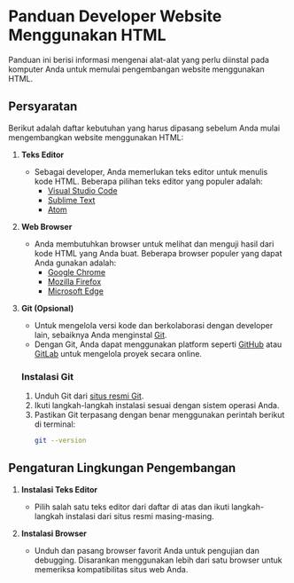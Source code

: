 # Panduan Developer Website Menggunakan HTML

Panduan ini berisi informasi mengenai alat-alat yang perlu diinstal pada komputer Anda untuk memulai pengembangan website menggunakan HTML. 

## Persyaratan

Berikut adalah daftar kebutuhan yang harus dipasang sebelum Anda mulai mengembangkan website menggunakan HTML:

1. **Teks Editor**
   - Sebagai developer, Anda memerlukan teks editor untuk menulis kode HTML. Beberapa pilihan teks editor yang populer adalah:
     - [Visual Studio Code](https://code.visualstudio.com/)
     - [Sublime Text](https://www.sublimetext.com/)
     - [Atom](https://atom.io/)

2. **Web Browser**
   - Anda membutuhkan browser untuk melihat dan menguji hasil dari kode HTML yang Anda buat. Beberapa browser populer yang dapat Anda gunakan adalah:
     - [Google Chrome](https://www.google.com/chrome/)
     - [Mozilla Firefox](https://www.mozilla.org/firefox/)
     - [Microsoft Edge](https://www.microsoft.com/edge)

4. **Git (Opsional)**
   - Untuk mengelola versi kode dan berkolaborasi dengan developer lain, sebaiknya Anda menginstal [Git](https://git-scm.com/).
   - Dengan Git, Anda dapat menggunakan platform seperti [GitHub](https://github.com/) atau [GitLab](https://gitlab.com/) untuk mengelola proyek secara online.

   ### Instalasi Git
   1. Unduh Git dari [situs resmi Git](https://git-scm.com/).
   2. Ikuti langkah-langkah instalasi sesuai dengan sistem operasi Anda.
   3. Pastikan Git terpasang dengan benar menggunakan perintah berikut di terminal:
      ```bash
      git --version
      ```

## Pengaturan Lingkungan Pengembangan

1. **Instalasi Teks Editor**
   - Pilih salah satu teks editor dari daftar di atas dan ikuti langkah-langkah instalasi dari situs resmi masing-masing.

2. **Instalasi Browser**
   - Unduh dan pasang browser favorit Anda untuk pengujian dan debugging. Disarankan menggunakan lebih dari satu browser untuk memeriksa kompatibilitas situs web Anda.


